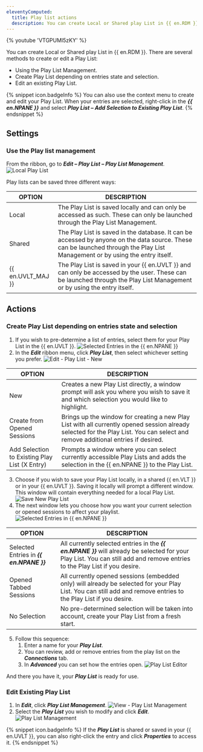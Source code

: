 ```yaml
---
eleventyComputed:
  title: Play list actions
  description: You can create Local or Shared play List in {{ en.RDM }}. There are several methods to create or edit a Play List.
---
```

{% youtube 'VTGPUMl5zKY' %}

You can create Local or Shared play List in {{ en.RDM }}. There are several methods to create or edit a Play List:

* Using the Play List Management.
* Create Play List depending on entries state and selection.
* Edit an existing Play List.

{% snippet icon.badgeInfo %}
You can also use the context menu to create and edit your Play List. When your entries are selected, right-click in the ***{{ en.NPANE }}*** and select ***Play List – Add Selection to Existing Play List***.
{% endsnippet %}

## Settings

### Use the Play list management
From the ribbon, go to ***Edit – Play List – Play List Management***.
![Local Play List](https://cdnweb.devolutions.net/docs/en/rdm/windows/clip10253.png)

Play lists can be saved three different ways:

| OPTION            | DESCRIPTION |
|-------------------|-------------|
| Local             | The Play List is saved locally and can only be accessed as such. These can only be launched through the Play List Management. |
| Shared            | The Play List is saved in the database. It can be accessed by anyone on the data source. These can be launched through the Play List Management or by using the entry itself. |
| {{ en.UVLT_MAJ }} | The Play List is saved in your {{ en.UVLT }} and can only be accessed by the user. These can be launched through the Play List Management or by using the entry itself. |


## Actions

### Create Play List depending on entries state and selection
1. If you wish to pre-determine a list of entries, select them for your Play List in the {{ en.UVLT }}.
![Selected Entries in the {{ en.NPANE }}](https://cdnweb.devolutions.net/docs/en/rdm/windows/clip10902.png)
1. In the ***Edit*** ribbon menu, click ***Play List***, then select whichever setting you prefer.
![Edit - Play List - New](https://cdnweb.devolutions.net/docs/en/rdm/windows/clip10792.png)

| OPTION                                        | DESCRIPTION |
|-----------------------------------------------|-------------|
| New                                           | Creates a new Play List directly, a window prompt will ask you where you wish to save it and which selection you would like to highlight. |
| Create from Opened Sessions                   | Brings up the window for creating a new Play List with all currently opened session already selected for the Play List. You can select and remove additional entries if desired. |
| Add Selection to Existing Play List (X Entry) | Prompts a window where you can select currently accessible Play Lists and adds the selection in the {{ en.NPANE }} to the Play List. |

3. Choose if you wish to save your Play List locally, in a shared {{ en.VLT }} or in your {{ en.UVLT }}. Saving it locally will prompt a different window. This window will contain everything needed for a local Play List.
![Save New Play List](https://cdnweb.devolutions.net/docs/en/rdm/windows/clip10255.png)
1. The next window lets you choose how you want your current selection or opened sessions to affect your playlist.
![Selected Entries in {{ en.NPANE }}](https://cdnweb.devolutions.net/docs/en/rdm/windows/clip10256.png)

| OPTION                                   | DESCRIPTION |
|------------------------------------------|-------------|
| Selected Entries in ***{{ en.NPANE }}*** | All currently selected entries in the ***{{ en.NPANE }}*** will already be selected for your Play List. You can still add and remove entries to the Play List if you desire. |
| Opened Tabbed Sessions                   | All currently opened sessions (embedded only) will already be selected for your Play List. You can still add and remove entries to the Play List if you desire. |
| No Selection                             | No pre-determined selection will be taken into account, create your Play List from a fresh start. |

5. Follow this sequence:
	1. Enter a name for your ***Play List***.
	1. You can review, add or remove entries from the play list on the ***Connections*** tab.
	1. In ***Advanced*** you can set how the entries open.
	![Play List Editor](https://cdnweb.devolutions.net/docs/en/rdm/windows/clip10787.png)

And there you have it, your ***Play List*** is ready for use.

### Edit Existing Play List
1. In ***Edit***, click ***Play List Management***.
![View - Play List Management](https://cdnweb.devolutions.net/docs/en/rdm/windows/clip11490.png)
1. Select the ***Play List*** you wish to modify and click ***Edit***.
![Play List Management](https://cdnweb.devolutions.net/docs/en/rdm/windows/clip10259.png)

{% snippet icon.badgeInfo %}
If the ***Play List*** is shared or saved in your {{ en.UVLT }}, you can also right-click the entry and click ***Properties*** to access it.
{% endsnippet %}
